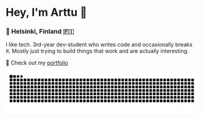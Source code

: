 <h1 align="left">Hey, I'm Arttu 👋</h1>

<h3 align="left">📍 Helsinki, Finland 🇫🇮</h3>

<p align="left">
  I like tech. 3rd-year dev-student who writes code and occasionally breaks it. Mostly just trying to build things that work and are actually interesting. 
</p>

<p align="left">
  🔗 Check out my <a href="https://arttuaarnio.tech" target="_blank">portfolio</a>
</p>

<img src="https://raw.githubusercontent.com/arttuaarnio/arttuaarnio/output/snake.svg" alt="Snake animation" />
